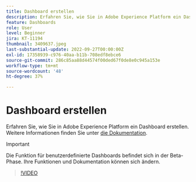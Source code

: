 ```yaml
---
title: Dashboard erstellen
description: Erfahren Sie, wie Sie in Adobe Experience Platform ein Dashboard erstellen können.
feature: Dashboards
role: User
level: Beginner
jira: KT-11194
thumbnail: 3409637.jpeg
last-substantial-update: 2022-09-27T00:00:00Z
exl-id: 17358939-c976-40aa-b11b-708edf8ebce6
source-git-commit: 286c85aa88d44574f00ded67f0de8e0c945a153e
workflow-type: tm+mt
source-wordcount: '48'
ht-degree: 37%

---
```


# Dashboard erstellen

Erfahren Sie, wie Sie in Adobe Experience Platform ein Dashboard erstellen. Weitere Informationen finden Sie unter [die Dokumentation](https://experienceleague.adobe.com/docs/experience-platform/dashboards/user-defined-dashboards.html?lang=de).

>[!IMPORTANT]
>
>Die Funktion für benutzerdefinierte Dashboards befindet sich in der Beta-Phase. Ihre Funktionen und Dokumentation können sich ändern.

>[!VIDEO](https://video.tv.adobe.com/v/3422737/?learn=on&enablevpops&captions=ger)

